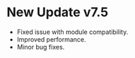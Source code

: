 # New Update v7.5

- Fixed issue with module compatibility.
- Improved performance.
- Minor bug fixes.
